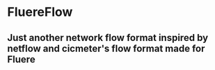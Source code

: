# FluereFlow

## Just another network flow format inspired by netflow and cicmeter's flow format made for Fluere


